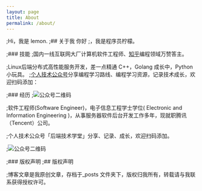 ```yaml
---
layout: page
title: About
permalink: /about/
---
```


;Hi，我是 lemon.
;## 关于我
你好
;，我是程序员柠檬。

;### 技能
;国内一线互联网大厂计算机软件工程师、[知乎](https://www.zhihu.com/people/ning-meng-cheng-31-94)编程领域万赞答主。

;Linux后端分布式高性能服务开发，差一点精通 C++，Golang 成长中，Python小玩具。
;[个人技术公众号](https://mp.weixin.qq.com/mp/homepage?__biz=MzkwOTE2OTY1Nw==&hid=1&sn=6395e40d884ce4dd3900a68a0f5a6b87&scene=18#wechat_redirect)分享编程学习路线、编程学习资源，记录技术成长，欢迎扫码添加：

;### 经历
;![公众号二维码](https://github.com/lemonchann/images/raw/master/gzh/%E6%96%87%E6%9C%AB%E6%8E%A8%E5%B9%BF%E6%96%87%E6%A1%88.png)

;软件工程师(Software Engineer)，电子信息工程学士学位( Electronic and Information Engineering )，从事服务器软件后台开发工作多年，现就职腾讯（Tencent）公司。

;个人技术公众号「后端技术学堂」分享、记录、成长，欢迎扫码添加。

;![公众号二维码](https://upload-images.jianshu.io/upload_images/7842464-15f939ec039690f6.png?imageMogr2/auto-orient/strip%7CimageView2/2/w/1240)



;### 版权声明
;## 版权声明

;博客文章是我原创文章，存档于_posts 文件夹下，版权归我所有，转载请与我联系获得授权许可。
